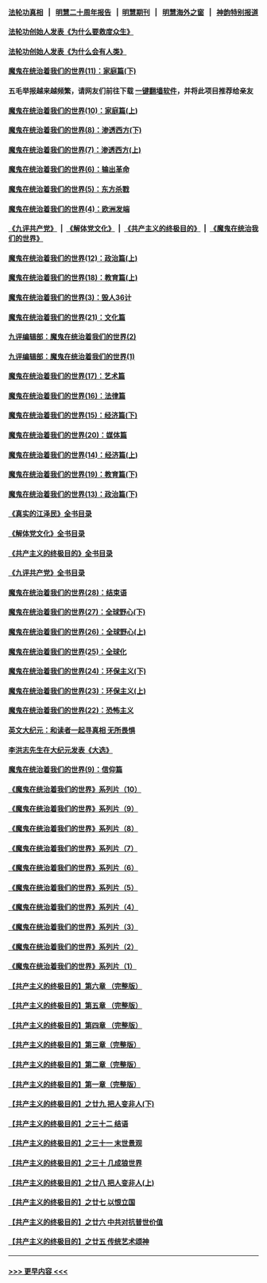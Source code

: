 #### [法轮功真相](https://github.com/gfw-breaker/truth/blob/master/README.md?t=0) &nbsp;&nbsp;|&nbsp;&nbsp; [明慧二十周年报告](https://github.com/gfw-breaker/mh-reports/blob/master/README.md?t=0) &nbsp;&nbsp;|&nbsp;&nbsp;[明慧期刊](https://github.com/gfw-breaker/mh-qikan) &nbsp;&nbsp;|&nbsp;&nbsp; [明慧海外之窗](https://github.com/gfw-breaker/mh-news/blob/master/README.md?t=0) &nbsp;&nbsp;|&nbsp;&nbsp; [神韵特别报道](https://github.com/gfw-breaker/mh-news/blob/master/shenyun.md?t=0)
#### [法轮功创始人发表《为什么要救度众生》](../pages/nsc422/n13975246.md?t=05180643) 
#### [法轮功创始人发表《为什么会有人类》](../pages/nsc422/n13912117.md?t=05180643) 
#### [魔鬼在统治着我们的世界(11)：家庭篇(下)](../pages/nsc422/n10440961.md?t=05180643) 
#### 五毛举报越来越频繁，请网友们前往下载 [一键翻墙软件](https://github.com/gfw-breaker/ssr-accounts)，并将此项目推荐给亲友
#### [魔鬼在统治着我们的世界(10)：家庭篇(上)](../pages/nsc422/n10435448.md?t=05180643) 
#### [魔鬼在统治着我们的世界(8)：渗透西方(下)](../pages/nsc422/n10429603.md?t=05180643) 
#### [魔鬼在统治着我们的世界(7)：渗透西方(上)](../pages/nsc422/n10426013.md?t=05180643) 
#### [魔鬼在统治着我们的世界(6)：输出革命](../pages/nsc422/n10421536.md?t=05180643) 
#### [魔鬼在统治着我们的世界(5)：东方杀戮](../pages/nsc422/n10417707.md?t=05180643) 
#### [魔鬼在统治着我们的世界(4)：欧洲发端](../pages/nsc422/n10414890.md?t=05180643) 
#### [《九评共产党》](https://github.com/begood0513/9ping.md/blob/master/README.md) &nbsp;|&nbsp; [《解体党文化》](../../../../jtdwh.md/blob/master/README.md)  &nbsp;|&nbsp; [《共产主义的终极目的》](../../../../gczydzjmd.md/blob/master/README.md) &nbsp;|&nbsp; [《魔鬼在统治我们的世界》](../../../../mgztzwmdsj.md/blob/master/README.md) 
#### [魔鬼在统治着我们的世界(12)：政治篇(上)](../pages/nsc422/n10444576.md?t=05180643) 
#### [魔鬼在统治着我们的世界(18)：教育篇(上)](../pages/nsc422/n10526970.md?t=05180643) 
#### [魔鬼在统治着我们的世界(3)：毁人36计](../pages/nsc422/n10411583.md?t=05180643) 
#### [魔鬼在统治着我们的世界(21)：文化篇](../pages/nsc422/n10597706.md?t=05180643) 
#### [九评编辑部：魔鬼在统治着我们的世界(2)](../pages/nsc422/n10410036.md?t=05180643) 
#### [九评编辑部：魔鬼在统治着我们的世界(1)](../pages/nsc422/n10406825.md?t=05180643) 
#### [魔鬼在统治着我们的世界(17)：艺术篇](../pages/nsc422/n10499093.md?t=05180643) 
#### [魔鬼在统治着我们的世界(16)：法律篇](../pages/nsc422/n10485969.md?t=05180643) 
#### [魔鬼在统治着我们的世界(15)：经济篇(下)](../pages/nsc422/n10469975.md?t=05180643) 
#### [魔鬼在统治着我们的世界(20)：媒体篇](../pages/nsc422/n10586579.md?t=05180643) 
#### [魔鬼在统治着我们的世界(14)：经济篇(上)](../pages/nsc422/n10457370.md?t=05180643) 
#### [魔鬼在统治着我们的世界(19)：教育篇(下)](../pages/nsc422/n10564808.md?t=05180643) 
#### [魔鬼在统治着我们的世界(13)：政治篇(下)](../pages/nsc422/n10448270.md?t=05180643) 
#### [《真实的江泽民》全书目录](../pages/nsc422/n13721399.md?t=05180643) 
#### [《解体党文化》全书目录](../pages/nsc422/n13721157.md?t=05180643) 
#### [《共产主义的终极目的》全书目录](../pages/nsc422/n13721048.md?t=05180643) 
#### [《九评共产党》全书目录](../pages/nsc422/n13708085.md?t=05180643) 
#### [魔鬼在统治着我们的世界(28)：结束语](../pages/nsc422/n10936246.md?t=05180643) 
#### [魔鬼在统治着我们的世界(27)：全球野心(下)](../pages/nsc422/n10928319.md?t=05180643) 
#### [魔鬼在统治着我们的世界(26)：全球野心(上)](../pages/nsc422/n10900318.md?t=05180643) 
#### [魔鬼在统治着我们的世界(25)：全球化](../pages/nsc422/n10788205.md?t=05180643) 
#### [魔鬼在统治着我们的世界(24)：环保主义(下)](../pages/nsc422/n10695307.md?t=05180643) 
#### [魔鬼在统治着我们的世界(23)：环保主义(上)](../pages/nsc422/n10688613.md?t=05180643) 
#### [魔鬼在统治着我们的世界(22)：恐怖主义](../pages/nsc422/n10614727.md?t=05180643) 
#### [英文大纪元：和读者一起寻真相 无所畏惧](../pages/nsc422/n12542027.md?t=05180643) 
#### [李洪志先生在大纪元发表《大选》](../pages/nsc422/n12534746.md?t=05180643) 
#### [魔鬼在统治着我们的世界(9)：信仰篇](../pages/nsc422/n10432159.md?t=05180643) 
#### [《魔鬼在统治着我们的世界》系列片（10）](../pages/nsc422/n12292670.md?t=05180643) 
#### [《魔鬼在统治着我们的世界》系列片（9）](../pages/nsc422/n12290859.md?t=05180643) 
#### [《魔鬼在统治着我们的世界》系列片（8）](../pages/nsc422/n12287445.md?t=05180643) 
#### [《魔鬼在统治着我们的世界》系列片（7）](../pages/nsc422/n12283425.md?t=05180643) 
#### [《魔鬼在统治着我们的世界》系列片（6）](../pages/nsc422/n12282314.md?t=05180643) 
#### [《魔鬼在统治着我们的世界》系列片（5）](../pages/nsc422/n12281419.md?t=05180643) 
#### [《魔鬼在统治着我们的世界》系列片（4）](../pages/nsc422/n12274024.md?t=05180643) 
#### [《魔鬼在统治着我们的世界》系列片（3）](../pages/nsc422/n12271322.md?t=05180643) 
#### [《魔鬼在统治着我们的世界》系列片（2）](../pages/nsc422/n12269049.md?t=05180643) 
#### [《魔鬼在统治着我们的世界》系列片（1）](../pages/nsc422/n12267575.md?t=05180643) 
#### [【共产主义的终极目的】第六章 （完整版）](../pages/nsc422/n11428913.md?t=05180643) 
#### [【共产主义的终极目的】第五章 （完整版）](../pages/nsc422/n11428912.md?t=05180643) 
#### [【共产主义的终极目的】第四章 （完整版）](../pages/nsc422/n11428907.md?t=05180643) 
#### [【共产主义的终极目的】第三章（完整版）](../pages/nsc422/n11428848.md?t=05180643) 
#### [【共产主义的终极目的】第二章（完整版）](../pages/nsc422/n11428831.md?t=05180643) 
#### [【共产主义的终极目的】第一章（完整版）](../pages/nsc422/n11417651.md?t=05180643) 
#### [【共产主义的终极目的】之廿九 把人变非人(下)](../pages/nsc422/n11344140.md?t=05180643) 
#### [【共产主义的终极目的】之三十二 结语](../pages/nsc422/n11360535.md?t=05180643) 
#### [【共产主义的终极目的】之三十一 末世景观](../pages/nsc422/n11351129.md?t=05180643) 
#### [【共产主义的终极目的】之三十 几成狼世界](../pages/nsc422/n11348280.md?t=05180643) 
#### [【共产主义的终极目的】之廿八 把人变非人(上)](../pages/nsc422/n11340492.md?t=05180643) 
#### [【共产主义的终极目的】之廿七 以恨立国](../pages/nsc422/n11336944.md?t=05180643) 
#### [【共产主义的终极目的】之廿六 中共对抗普世价值](../pages/nsc422/n11324785.md?t=05180643) 
#### [【共产主义的终极目的】之廿五 传统艺术颂神](../pages/nsc422/n11296396.md?t=05180643) 

----
#### [ >>> 更早内容 <<< ](../indexes/nsc422-earlier.md)
